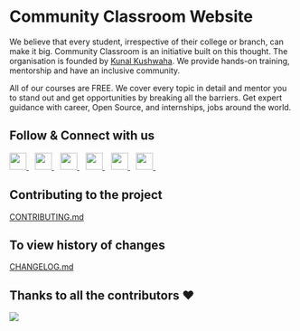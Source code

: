 # Community Classroom Website

We believe that every student, irrespective of their college or branch, can make it big. Community Classroom is an initiative built on this thought. The organisation is founded by [Kunal Kushwaha](https://twitter.com/kunalstwt). We provide hands-on training, mentorship and have an inclusive community.

All of our courses are FREE. We cover every topic in detail and mentor you to stand out and get opportunities by breaking all the barriers. Get expert guidance with career, Open Source, and internships, jobs around the world.

## Follow & Connect with us
  <a href="https://www.youtube.com/commclassroom/">
    <img width="30px" src="https://www.vectorlogo.zone/logos/youtube/youtube-icon.svg" />
  </a>&ensp;
  <a href="https://discord.io/commclassroom">
    <img width="30px" src="https://www.vectorlogo.zone/logos/discordapp/discordapp-tile.svg" />
  </a>&ensp;
    <a href="https://t.me/commclassroom">
    <img width="30px" src="https://www.vectorlogo.zone/logos/telegram/telegram-icon.svg" />
  </a>&ensp;
  <a href="https://twitter.com/commclassroom/">
    <img width="30px" src="https://www.vectorlogo.zone/logos/twitter/twitter-official.svg" />
  </a>&ensp;
  <a href="https://www.linkedin.com/company/commclassroom/">
    <img width="30px" src="https://www.vectorlogo.zone/logos/linkedin/linkedin-icon.svg" />
  </a>&ensp;
  <a href="https://www.instagram.com/commclassroom/">
    <img width="30px" src="https://www.vectorlogo.zone/logos/instagram/instagram-icon.svg" />
  </a>&ensp;
  
## Contributing to the project
[CONTRIBUTING.md](https://github.com/commclassroom/commclassroom/blob/development/CONTRIBUTING.md)

## To view history of changes
[CHANGELOG.md](https://github.com/commclassroom/commclassroom/blob/master/CHANGELOG.md)

## Thanks to all the contributors ❤️
<a href = "https://github.com/commclassroom/commclassroom/graphs/contributors">
  <img src = "https://contrib.rocks/image?repo=commclassroom/commclassroom"/>
</a>
